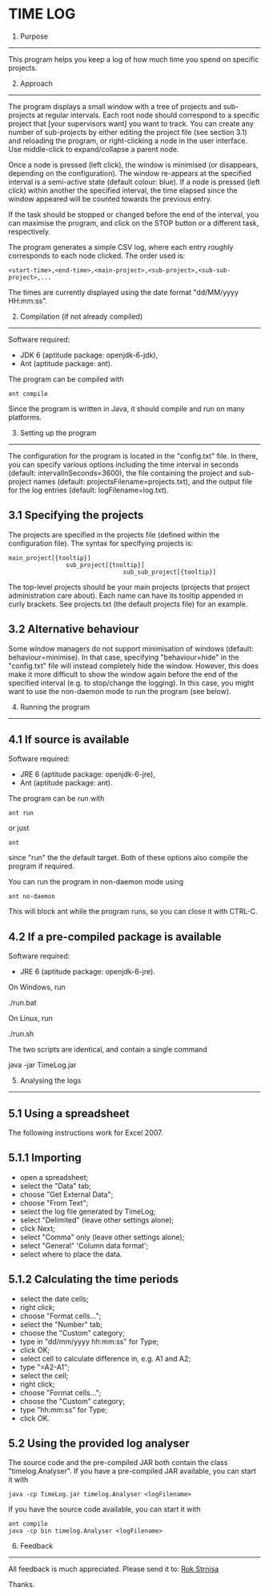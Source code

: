 TIME LOG
========

1. Purpose
----------
This program helps you keep a log of how much time you spend on specific
projects.

2. Approach
-----------

The program displays a small window with a tree of projects and sub-projects at
regular intervals. Each root node should correspond to a specific project that
[your supervisors want] you want to track. You can create any number of
sub-projects by either editing the project file (see section 3.1) and reloading
the program, or right-clicking a node in the user interface. Use middle-click to
expand/collapse a parent node.

Once a node is pressed (left click), the window is minimised (or disappears,
depending on the configuration). The window re-appears at the specified interval
is a semi-active state (default colour: blue). If a node is pressed (left click)
within another the specified interval, the time elapsed since the window
appeared will be counted towards the previous entry.

If the task should be stopped or changed before the end of the interval, you can
maximise the program, and click on the STOP button or a different task,
respectively.

The program generates a simple CSV log, where each entry roughly corresponds to
each node clicked. The order used is:

    <start-time>,<end-time>,<main-project>,<sub-project>,<sub-sub-project>,...

The times are currently displayed using the date format "dd/MM/yyyy HH:mm:ss".

2. Compilation (if not already compiled)
----------------------------------------
Software required:

- JDK 6 (aptitude package: openjdk-6-jdk),
- Ant (aptitude package: ant).

The program can be compiled with

    ant compile

Since the program is written in Java, it should compile and run on many
platforms.

3. Setting up the program
-------------------------
The configuration for the program is located in the "config.txt" file. In there,
you can specify various options including the time interval in seconds (default:
intervalInSeconds=3600), the file containing the project and sub-project names
(default: projectsFilename=projects.txt), and the output file for the log
entries (default: logFilename=log.txt).

3.1 Specifying the projects
---------------------------
The projects are specified in the projects file (defined within the
configuration file). The syntax for specifying projects is:

    main_project[{tooltip}]
    				sub_project[{tooltip}]
    								sub_sub_project[{tooltip}]

The top-level projects should be your main projects (projects that project
administration care about). Each name can have its tooltip appended in curly
brackets. See projects.txt (the default projects file) for an example.

3.2 Alternative behaviour
-------------------------
Some window managers do not support minimisation of windows (default:
behaviour=minimise). In that case, specifying "behaviour=hide" in the
"config.txt" file will instead completely hide the window. However, this does
make it more difficult to show the window again before the end of the specified
interval (e.g. to stop/change the logging). In this case, you might want to use
the non-daemon mode to run the program (see below).

4. Running the program
----------------------

4.1 If source is available
--------------------------
Software required:

- JRE 6 (aptitude package: openjdk-6-jre),
- Ant (aptitude package: ant).

The program can be run with

    ant run

or just

    ant

since "run" the the default target. Both of these options also compile the
program if required.

You can run the program in non-daemon mode using

    ant no-daemon

This will block ant while the program runs, so you can close it with CTRL-C.

4.2 If a pre-compiled package is available
------------------------------------------
Software required:

- JRE 6 (aptitude package: openjdk-6-jre).

On Windows, run

  ./run.bat

On Linux, run

  ./run.sh

The two scripts are identical, and contain a single command

  java -jar TimeLog.jar

5. Analysing the logs
---------------------

5.1 Using a spreadsheet
----------------------
The following instructions work for Excel 2007.

5.1.1 Importing
---------------
- open a spreadsheet;
- select the "Data" tab;
- choose "Get External Data";
- choose "From Text";
- select the log file generated by TimeLog;
- select "Delimited" (leave other settings alone);
- click Next;
- select "Comma" only (leave other settings alone);
- select "General" 'Column data format';
- select where to place the data.

5.1.2 Calculating the time periods
----------------------------------
- select the date cells;
- right click;
- choose "Format cells...";
- select the "Number" tab;
- choose the "Custom" category;
- type in "dd/mm/yyyy hh:mm:ss" for Type;
- click OK;
- select cell to calculate difference in, e.g. A1 and A2;
- type "=A2-A1";
- select the cell;
- right click;
- choose "Format cells...";
- choose the "Custom" category;
- type "hh:mm:ss" for Type;
- click OK.

5.2 Using the provided log analyser
-----------------------------------
The source code and the pre-compiled JAR both contain the class
"timelog.Analyser". If you have a pre-compiled JAR available, you can start it
with

    java -cp TimeLog.jar timelog.Analyser <logFilename>

If you have the source code available, you can start it with

    ant compile
    java -cp bin timelog.Analyser <logFilename>

6. Feedback
-----------
All feedback is much appreciated. Please send it to:
[Rok Strnisa](mailto:rok.strnisa@citrix.com "rok.strnisa@citrix.com")

Thanks.
